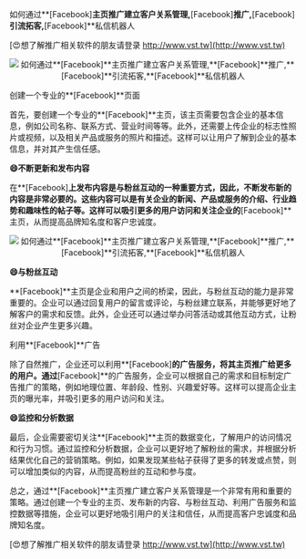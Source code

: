 如何通过**[Facebook]**主页推广建立客户关系管理,**[Facebook]**推广,**[Facebook]**引流拓客,**[Facebook]**私信机器人

[😍想了解推广相关软件的朋友请登录 http://www.vst.tw](http://www.vst.tw)

 <center><img src="https://vst.tw/MP4/tuiguang/png/3.png" alt="如何通过**[Facebook]**主页推广建立客户关系管理,**[Facebook]**推广,**[Facebook]**引流拓客,**[Facebook]**私信机器人"></center>

创建一个专业的**[Facebook]**页面

首先，要创建一个专业的**[Facebook]**主页，该主页需要包含企业的基本信息，例如公司名称、联系方式、营业时间等等。此外，还需要上传企业的标志性照片或视频，以及相关产品或服务的照片和描述。这样可以让用户了解到企业的基本信息，并对其产生信任感。

**😄不断更新和发布内容**

在**[Facebook]**上发布内容是与粉丝互动的一种重要方式，因此，不断发布新的内容是非常必要的。这些内容可以是有关企业的新闻、产品或服务的介绍、行业趋势和趣味性的帖子等。这样可以吸引更多的用户访问和关注企业的**[Facebook]**主页，从而提高品牌知名度和客户忠诚度。

 <center><img src="https://vst.tw/MP4/tuiguang/png/5.png" alt="如何通过**[Facebook]**主页推广建立客户关系管理,**[Facebook]**推广,**[Facebook]**引流拓客,**[Facebook]**私信机器人"></center>

**😄与粉丝互动**

**[Facebook]**主页是企业和用户之间的桥梁，因此，与粉丝互动的能力是非常重要的。企业可以通过回复用户的留言或评论，与粉丝建立联系，并能够更好地了解客户的需求和反馈。此外，企业还可以通过举办问答活动或其他互动方式，让粉丝对企业产生更多兴趣。

利用**[Facebook]**广告

除了自然推广，企业还可以利用**[Facebook]**的广告服务，将其主页推广给更多的用户。通过**[Facebook]**的广告服务，企业可以根据自己的需求和目标制定广告推广的策略，例如地理位置、年龄段、性别、兴趣爱好等。这样可以提高企业主页的曝光率，并吸引更多的用户访问和关注。

**😄监控和分析数据**

最后，企业需要密切关注**[Facebook]**主页的数据变化，了解用户的访问情况和行为习惯。通过监控和分析数据，企业可以更好地了解粉丝的需求，并根据分析结果优化自己的营销策略。例如，如果发现某些帖子获得了更多的转发或点赞，则可以增加类似的内容，从而提高粉丝的互动和参与度。

总之，通过**[Facebook]**主页推广建立客户关系管理是一个非常有用和重要的策略。通过创建一个专业的主页、发布新的内容、与粉丝互动、利用广告服务和监控数据等措施，企业可以更好地吸引用户的关注和信任，从而提高客户忠诚度和品牌知名度。

[😍想了解推广相关软件的朋友请登录 http://www.vst.tw](http://www.vst.tw)



